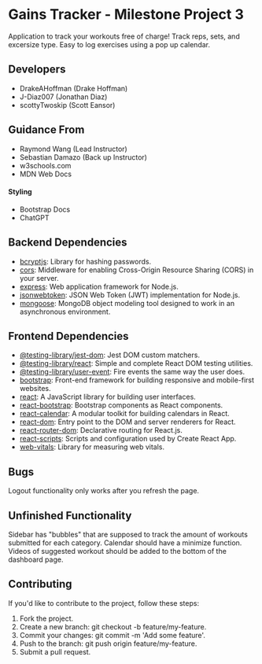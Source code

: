# Gains Tracker - Milestone Project 3

Application to track your workouts free of charge! Track reps, sets, and excersize type. Easy to log exercises using a pop up calendar.

## Developers

- DrakeAHoffman (Drake Hoffman)
- J-Diaz007 (Jonathan Diaz)
- scottyTwoskip (Scott Eansor)

## Guidance From

- Raymond Wang (Lead Instructor)
- Sebastian Damazo (Back up Instructor)
- w3schools.com
- MDN Web Docs

#### Styling

- Bootstrap Docs
- ChatGPT

## Backend Dependencies

- [bcryptjs](https://www.npmjs.com/package/bcryptjs): Library for hashing passwords.
- [cors](https://www.npmjs.com/package/cors): Middleware for enabling Cross-Origin Resource Sharing (CORS) in your server.
- [express](https://www.npmjs.com/package/express): Web application framework for Node.js.
- [jsonwebtoken](https://www.npmjs.com/package/jsonwebtoken): JSON Web Token (JWT) implementation for Node.js.
- [mongoose](https://www.npmjs.com/package/mongoose): MongoDB object modeling tool designed to work in an asynchronous environment.

## Frontend Dependencies

- [@testing-library/jest-dom](https://www.npmjs.com/package/@testing-library/jest-dom): Jest DOM custom matchers.
- [@testing-library/react](https://www.npmjs.com/package/@testing-library/react): Simple and complete React DOM testing utilities.
- [@testing-library/user-event](https://www.npmjs.com/package/@testing-library/user-event): Fire events the same way the user does.
- [bootstrap](https://www.npmjs.com/package/bootstrap): Front-end framework for building responsive and mobile-first websites.
- [react](https://reactjs.org/): A JavaScript library for building user interfaces.
- [react-bootstrap](https://www.npmjs.com/package/react-bootstrap): Bootstrap components as React components.
- [react-calendar](https://www.npmjs.com/package/react-calendar): A modular toolkit for building calendars in React.
- [react-dom](https://reactjs.org/docs/react-dom.html): Entry point to the DOM and server renderers for React.
- [react-router-dom](https://reactrouter.com/): Declarative routing for React.js.
- [react-scripts](https://www.npmjs.com/package/react-scripts): Scripts and configuration used by Create React App.
- [web-vitals](https://www.npmjs.com/package/web-vitals): Library for measuring web vitals.

## Bugs

Logout functionality only works after you refresh the page.

## Unfinished Functionality

Sidebar has "bubbles" that are supposed to track the amount of workouts submitted for each category.
Calendar should have a minimize function.
Videos of suggested workout should be added to the bottom of the dashboard page.

## Contributing

If you'd like to contribute to the project, follow these steps:

1. Fork the project.
2. Create a new branch: git checkout -b feature/my-feature.
3. Commit your changes: git commit -m 'Add some feature'.
4. Push to the branch: git push origin feature/my-feature.
5. Submit a pull request.
